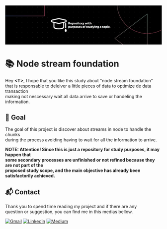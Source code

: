 
![repository banner](./resources/repository-banner.jpg)

# 📚 Node stream foundation

Hey **\<T\>**, I hope that you like this study about "node stream foundation"\
that is responsable to deleiver a little pieces of data to optimize de data transaction\
making not nescessary wait all data arrive to save or handeling the information.

## 🎯 Goal

The goal of this project is discover about streams in node to handle the chunks\
during the process avoiding having to wait for all the information to arrive.

**NOTE: Attention! Since this is just a repository for study purposes, it may happen that \
some secondary processes are unfinished or not refined because they are not part of the\
proposed study scope, and the main objective has already been satisfactorily achieved.**

## 📬 Contact

Thank you to spend time reading my project and if there are any\
question or suggestion, you can find me in this medias bellow.

[![Gmail](https://img.shields.io/badge/Gmail-black?style=for-the-badge&logo=gmail&logoColor=white)](mailto:paolo.prodossimo.lopes@gmail.com)
[![Linkedin](https://img.shields.io/badge/LinkedIn-black?style=for-the-badge&logo=linkedin&logoColor=white)](https://www.linkedin.com/in/paoloprodossimolopes/)
[![Medium](https://img.shields.io/badge/Medium-black?style=for-the-badge&logo=medium&logoColor=white)](https://medium.com/@PaoloProdossimoLopes)
